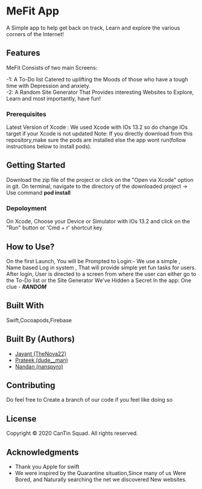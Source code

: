 # MeFit App

A Simple app to help get back on track, Learn and explore the various corners of the Internet!

## Features
MeFit Consists of two main Screens:

-1: A To-Do list Catered to uplifting the Moods of those who have a tough time with Depression and anxiety.<br>
-2: A Random Site Generator That Provides interesting Websites to Explore, Learn and most importantly, have fun!

### Prerequisites

Latest Version of Xcode : We used Xcode with IOs 13.2 so do change IOs target if your Xcode is not updated
Note: If you directly download from this repository,make sure the pods are installed else the app wont run(follow instructions below to install pods).


## Getting Started

Download the zip file of the project or click on the "Open via Xcode" option in git.
On terminal, navigate to the directory of the downloaded project
-> Use command <b> pod install</b>

### Depoloyment
On Xcode, Choose your Device or Simulator with IOs 13.2 and click on the "Run" button or 'Cmd + r' shortcut key

## How to Use?
On the first Launch, You will be Prompted to Login:- We use a simple , Name based Log in system , That will provide simple yet fun tasks for users.
After login, User is directed to a screen from where the user can either go to the To-Do list or the Site Generator
We've Hidden a Secret In the app: One clue - <i><b>RANDOM</i></b>

## Built With
Swift,Cocoapods,Firebase

## Built By (Authors)  
* [Jayant (TheNova22)](https://github.com/TheNova22)  
* [Prateek (dude__man)](https://github.com/bmprateek) 
* [Nandan (nanspyro)](https://github.com/nandanhere) 

## Contributing
Do feel free to Create a branch of our code if you feel like doing so
## License
Copyright © 2020 CanTin Squad. All rights reserved.

## Acknowledgments

* Thank you Apple for swift
* We were inspired by the Quarantine situation,Since many of us Were Bored, and Naturally searching the net we discovered   New websites.
